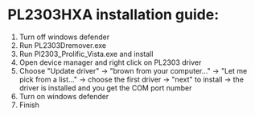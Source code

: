 # PL2303HXA installation guide: 

1. Turn off windows defender
2. Run PL2303Dremover.exe
3. Run Pl2303_Prolific_Vista.exe and install
4. Open device manager and right click on PL2303 driver
5. Choose "Update driver" -> "brown from your computer..." -> "Let me pick from a list..." -> choose the first driver -> "next" to install -> the driver is installed and you get the COM port number
6. Turn on windows defender
7. Finish
